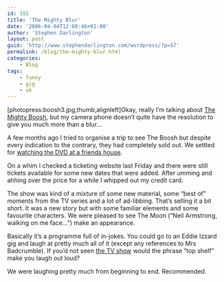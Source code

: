 ```yaml
---
id: 192
title: 'The Mighty Blur'
date: '2006-04-04T12:08:46+01:00'
author: 'Stephen Darlington'
layout: post
guid: 'http://www.stephendarlington.com/wordpress/?p=57'
permalink: /blog/the-mighty-blur.html
categories:
    - Blog
tags:
    - funny
    - gig
    - uk
---
```


\[photopress:boosh3.jpg,thumb,alignleft\]Okay, really I’m talking about [The Mighty Boosh](http://www.themightyboosh.inuk.com/), but my camera phone doesn’t quite have the resolution to give you much more than a blur…

A few months ago I tried to organise a trip to see The Boosh but despite every indication to the contrary, they had completely sold out. We settled for [watching the DVD at a friends house](http://bcuk.blogspot.com/2006/03/coconuts-and-cupcakes.html).

On a whim I checked a ticketing website last Friday and there were still tickets available for some new dates that were added. After umming and ahhing over the price for a while I whipped out my credit card.

The show was kind of a mixture of some new material, some “best of” moments from the TV series and a lot of ad-libbing. That’s selling it a bit short. It was a new story but with some familiar elements and some favourite characters. We were pleased to see The Moon (“Neil Armstrong, walking on me face…”) make an appearance.

Basically it’s a programme full of in-jokes. You could go to an Eddie Izzard gig and laugh at pretty much all of it (except any references to Mrs Badcrumble). If you’d not seen [the TV show](http://www.bbc.co.uk/comedy/mightyboosh/ "The Mighty Boosh on BBC3") would the phrase “top shelf” make you laugh out loud?

We were laughing pretty much from beginning to end. Recommended.